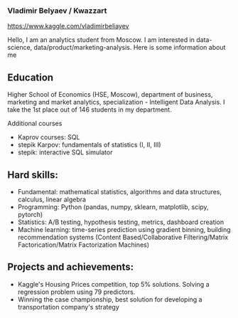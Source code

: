 ### Vladimir Belyaev / Kwazzart

https://www.kaggle.com/vladimirbeliayev

Hello, I am an analytics student from Moscow. I am interested in data-science, data/product/marketing-analysis. Here is some information about me

## Education
Higher School of Economics (HSE, Moscow), department of business, marketing and market analytics, specialization - Intelligent Data Analysis.
I take the 1st place out of 146 students in my department.

Additional courses
- Kaprov courses: SQL
- stepik Karpov: fundamentals of statistics (I, II, III)
- stepik: interactive SQL simulator

## Hard skills:
- Fundamental: mathematical statistics, algorithms and data structures, calculus, linear algebra
- Programming: Python (pandas, numpy, sklearn, matplotlib, scipy, pytorch)
- Statistics: A/B testing, hypothesis testing, metrics, dashboard creation
- Machine learning: time-series prediction using gradient binning, building recommendation systems (Content Based/Collaborative Filtering/Matrix Factorication/Matrix Factorization Machines)

## Projects and achievements:
- Kaggle's Housing Prices competition, top 5% solutions. Solving a regression problem using 79 predictors.
- Winning the case championship, best solution for developing a transportation company's strategy
